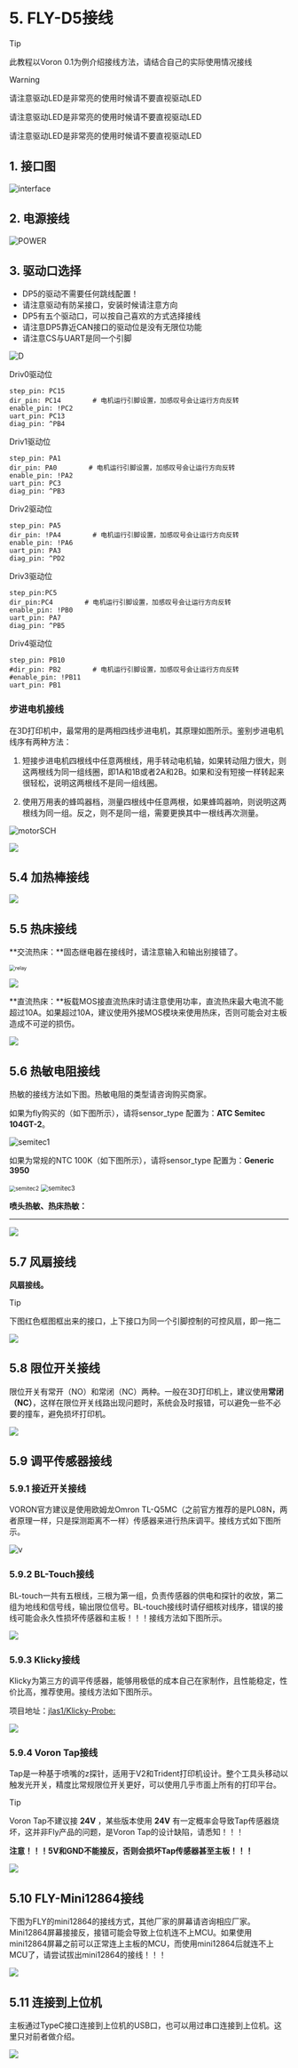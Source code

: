 # 5. FLY-D5接线

> [!TIP]
> 此教程以Voron 0.1为例介绍接线方法，请结合自己的实际使用情况接线

> [!Warning]
>
> 请注意驱动LED是非常亮的使用时候请不要直视驱动LED
>
> 请注意驱动LED是非常亮的使用时候请不要直视驱动LED
>
> 请注意驱动LED是非常亮的使用时候请不要直视驱动LED

## 1.  接口图

![interface](../../images/boards/fly_dP5/interface.png)

## 2. 电源接线

![POWER](../../images/boards/fly_dp5/power.png)

## 3. 驱动口选择

* DP5的驱动不需要任何跳线配置！
* 请注意驱动有防呆接口，安装时候请注意方向
* DP5有五个驱动口，可以按自己喜欢的方式选择接线
* 请注意DP5靠近CAN接口的驱动位是没有无限位功能
* 请注意CS与UART是同一个引脚

![D](../../images/boards/fly_dp5/motor.png)

Driv0驱动位

```
step_pin: PC15
dir_pin: PC14        # 电机运行引脚设置，加感叹号会让运行方向反转
enable_pin: !PC2
uart_pin: PC13
diag_pin: ^PB4
```

Driv1驱动位

```
step_pin: PA1
dir_pin: PA0        # 电机运行引脚设置，加感叹号会让运行方向反转
enable_pin: !PA2
uart_pin: PC3
diag_pin: ^PB3
```
Driv2驱动位

```
step_pin: PA5
dir_pin: !PA4        # 电机运行引脚设置，加感叹号会让运行方向反转
enable_pin: !PA6
uart_pin: PA3
diag_pin: ^PD2
```
Driv3驱动位

```
step_pin:PC5
dir_pin:PC4        # 电机运行引脚设置，加感叹号会让运行方向反转
enable_pin: !PB0
uart_pin: PA7
diag_pin: ^PB5
```
Driv4驱动位

```
step_pin: PB10
#dir_pin: PB2        # 电机运行引脚设置，加感叹号会让运行方向反转
#enable_pin: !PB11
uart_pin: PB1

```



### 步进电机接线

在3D打印机中，最常用的是两相四线步进电机，其原理如图所示。鉴别步进电机线序有两种方法：

1. 短接步进电机四根线中任意两根线，用手转动电机轴，如果转动阻力很大，则这两根线为同一组线圈，即1A和1B或者2A和2B。如果和没有短接一样转起来很轻松，说明这两根线不是同一组线圈。

2. 使用万用表的蜂鸣器档，测量四根线中任意两根，如果蜂鸣器响，则说明这两根线为同一组。反之，则不是同一组，需要更换其中一根线再次测量。

![motorSCH](../../images/boards/fly_super8/motorSCH.png)

![](../../images/boards/fly_dp5/motor.png)



## 5.4  加热棒接线

![](../../images/boards/fly_dp5/heater.png)

## 5.5  热床接线

**交流热床：**固态继电器在接线时，请注意输入和输出别接错了。

<img src="../../images/boards/fly_super8/relay.png" alt="relay" style="zoom:65%;" />

![](../../images/boards/fly_dp5/ACbed.png)

**直流热床：**板载MOS接直流热床时请注意使用功率，直流热床最大电流不能超过10A。如果超过10A，建议使用外接MOS模块来使用热床，否则可能会对主板造成不可逆的损伤。

![](../../images/boards/fly_dp5/DCbed.png)

## 5.6  热敏电阻接线

热敏的接线方法如下图。热敏电阻的类型请咨询购买商家。

如果为fly购买的（如下图所示），请将sensor_type 配置为：**ATC Semitec 104GT-2**。

![semitec1](../../images/boards/fly_super8/semitec1.png)

如果为常规的NTC 100K（如下图所示），请将sensor_type 配置为：**Generic 3950**

<img src="../../images/boards/fly_super8/semitec2.png" alt="semitec2" style="zoom:70%;" />

<img src="../../images/boards/fly_super8/semitec3.png" alt="semitec3" style="zoom:80%;" />

**喷头热敏、热床热敏：**

****

![](../../images/boards/fly_dp5/thermmistor.png)

## 5.7 风扇接线

**风扇接线。**

> [!TIP]
>
> 下图红色框图框出来的接口，上下接口为同一个引脚控制的可控风扇，即一拖二

![](../../images/boards/fly_dp5/fan.png)

## 5.8  限位开关接线

限位开关有常开（NO）和常闭（NC）两种。一般在3D打印机上，建议使用**常闭（NC）**，这样在限位开关线路出现问题时，系统会及时报错，可以避免一些不必要的撞车，避免损坏打印机。

![](../../images/boards/fly_dp5/endstop.png)

## 5.9 调平传感器接线

### 5.9.1 接近开关接线

VORON官方建议是使用欧姆龙Omron TL-Q5MC（之前官方推荐的是PL08N，两者原理一样，只是探测距离不一样）传感器来进行热床调平。接线方式如下图所示。

![v](../../images/boards/fly_dp5/pl08.png)

### 5.9.2 BL-Touch接线

BL-touch一共有五根线，三根为第一组，负责传感器的供电和探针的收放，第二组为地线和信号线，输出限位信号。BL-touch接线时请仔细核对线序，错误的接线可能会永久性损坏传感器和主板！！！接线方法如下图所示。

![](../../images/boards/fly_dp5/bltouch.png)

### 5.9.3 Klicky接线

Klicky为第三方的调平传感器，能够用极低的成本自己在家制作，且性能稳定，性价比高，推荐使用。接线方法如下图所示。

项目地址：[jlas1/Klicky-Probe: ](https://github.com/jlas1/Klicky-Probe "项目地址，点击即可跳转")

![](../../images/boards/fly_dp5/klicky.png)

### 5.9.4 Voron Tap接线

Tap是一种基于喷嘴的z探针，适用于V2和Trident打印机设计。整个工具头移动以触发光开关，精度比常规限位开关更好，可以使用几乎市面上所有的打印平台。

> [!TIP]
> Voron Tap不建议接 **24V** ，某些版本使用 **24V** 有一定概率会导致Tap传感器烧坏，这并非Fly产品的问题，是Voron Tap的设计缺陷，请悉知！！！

**注意！！！5V和GND不能接反，否则会损坏Tap传感器甚至主板！！！**

![](../../images/boards/fly_dp5/tap.png)

## 5.10 FLY-Mini12864接线

下图为FLY的mini12864的接线方式，其他厂家的屏幕请咨询相应厂家。Mini12864屏幕接接反，接错可能会导致上位机连不上MCU。如果使用mini12864屏幕之前可以正常连上主板的MCU，而使用mini12864后就连不上MCU了，请尝试拔出mini12864的接线！！！

![](../../images/boards/fly_dp5/mini12864.png)

## 5.11 连接到上位机

主板通过TypeC接口连接到上位机的USB口，也可以用过串口连接到上位机。这里只对前者做介绍。

![](../../images/boards/fly_dp5/toπ.png)


